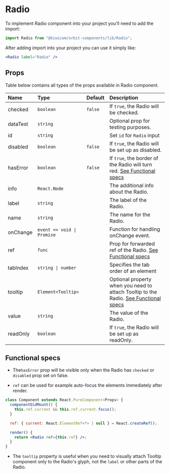 # Radio

To implement Radio component into your project you'll need to add the import:

```jsx
import Radio from "@kiwicom/orbit-components/lib/Radio";
```

After adding import into your project you can use it simply like:

```jsx
<Radio label="Radio" />
```

## Props

Table below contains all types of the props available in Radio component.

| Name     | Type                       | Default | Description                                                                                               |
| :------- | :------------------------- | :------ | :-------------------------------------------------------------------------------------------------------- |
| checked  | `boolean`                  | `false` | If `true`, the Radio will be checked.                                                                     |
| dataTest | `string`                   |         | Optional prop for testing purposes.                                                                       |
| id       | `string`                   |         | Set `id` for `Radio` input                                                                                |
| disabled | `boolean`                  | `false` | If `true`, the Radio will be set up as disabled.                                                          |
| hasError | `boolean`                  | `false` | If `true`, the border of the Radio will turn red. [See Functional specs](#functional-specs)               |
| info     | `React.Node`               |         | The additional info about the Radio.                                                                      |
| label    | `string`                   |         | The label of the Radio.                                                                                   |
| name     | `string`                   |         | The name for the Radio.                                                                                   |
| onChange | `event => void \| Promise` |         | Function for handling onChange event.                                                                     |
| ref      | `func`                     |         | Prop for forwarded ref of the Radio. [See Functional specs](#functional-specs)                            |
| tabIndex | `string \| number`         |         | Specifies the tab order of an element                                                                     |
| tooltip  | `Element<Tooltip>`         |         | Optional property when you need to attach Tooltip to the Radio. [See Functional specs](#functional-specs) |
| value    | `string`                   |         | The value of the Radio.                                                                                   |
| readOnly | `boolean`                  |         | If `true`, the Radio will be set up as readOnly.                                                          |

## Functional specs

- The`hasError` prop will be visible only when the Radio has `checked` or `disabled` prop set on false.

- `ref` can be used for example auto-focus the elements immediately after render.

```jsx
class Component extends React.PureComponent<Props> {
  componentDidMount() {
    this.ref.current && this.ref.current.focus();
  }

  ref: { current: React.ElementRef<*> | null } = React.createRef();

  render() {
    return <Radio ref={this.ref} />;
  }
}
```

- The `tooltip` property is useful when you need to visually attach Tooltip component only to the Radio's glyph, not the `label` or other parts of the Radio.
